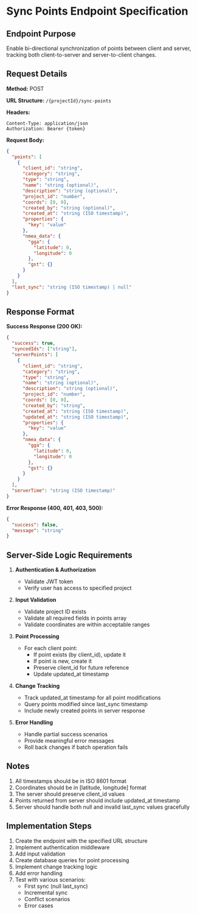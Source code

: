 # Sync Points Endpoint Specification

## Endpoint Purpose
Enable bi-directional synchronization of points between client and server, tracking both client-to-server and server-to-client changes.

## Request Details

**Method:** POST

**URL Structure:** `/{projectId}/sync-points`

**Headers:**
```
Content-Type: application/json
Authorization: Bearer {token}
```

**Request Body:**
```json
{
  "points": [
    {
      "client_id": "string",
      "category": "string",
      "type": "string",
      "name": "string (optional)",
      "description": "string (optional)",
      "project_id": "number",
      "coords": [0, 0],
      "created_by": "string (optional)",
      "created_at": "string (ISO timestamp)",
      "properties": {
        "key": "value"
      },
      "nmea_data": {
        "gga": {
          "latitude": 0,
          "longitude": 0
        },
        "gst": {}
      }
    }
  ],
  "last_sync": "string (ISO timestamp) | null"
}
```

## Response Format

**Success Response (200 OK):**
```json
{
  "success": true,
  "syncedIds": ["string"],
  "serverPoints": [
    {
      "client_id": "string",
      "category": "string",
      "type": "string",
      "name": "string (optional)",
      "description": "string (optional)",
      "project_id": "number",
      "coords": [0, 0],
      "created_by": "string",
      "created_at": "string (ISO timestamp)",
      "updated_at": "string (ISO timestamp)",
      "properties": {
        "key": "value"
      },
      "nmea_data": {
        "gga": {
          "latitude": 0,
          "longitude": 0
        },
        "gst": {}
      }
    }
  ],
  "serverTime": "string (ISO timestamp)"
}
```

**Error Response (400, 401, 403, 500):**
```json
{
  "success": false,
  "message": "string"
}
```

## Server-Side Logic Requirements

1. **Authentication & Authorization**
   - Validate JWT token
   - Verify user has access to specified project

2. **Input Validation**
   - Validate project ID exists
   - Validate all required fields in points array
   - Validate coordinates are within acceptable ranges

3. **Point Processing**
   - For each client point:
     - If point exists (by client_id), update it
     - If point is new, create it
     - Preserve client_id for future reference
     - Update updated_at timestamp

4. **Change Tracking**
   - Track updated_at timestamp for all point modifications
   - Query points modified since last_sync timestamp
   - Include newly created points in server response

5. **Error Handling**
   - Handle partial success scenarios
   - Provide meaningful error messages
   - Roll back changes if batch operation fails

## Notes

1. All timestamps should be in ISO 8601 format
2. Coordinates should be in [latitude, longitude] format
3. The server should preserve client_id values
4. Points returned from server should include updated_at timestamp
5. Server should handle both null and invalid last_sync values gracefully

## Implementation Steps

1. Create the endpoint with the specified URL structure
2. Implement authentication middleware
3. Add input validation
4. Create database queries for point processing
5. Implement change tracking logic
6. Add error handling
7. Test with various scenarios:
   - First sync (null last_sync)
   - Incremental sync
   - Conflict scenarios
   - Error cases 